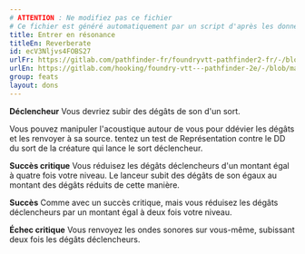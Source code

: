 ```yaml
---
# ATTENTION : Ne modifiez pas ce fichier
# Ce fichier est généré automatiquement par un script d'après les données du module Foundry VTT officiel et de sa traduction
title: Entrer en résonance
titleEn: Reverberate
id: ecV3Nljvs4FOBS27
urlFr: https://gitlab.com/pathfinder-fr/foundryvtt-pathfinder2-fr/-/blob/master/data/feats/ecV3Nljvs4FOBS27.htm
urlEn: https://gitlab.com/hooking/foundry-vtt---pathfinder-2e/-/blob/master/packs/data/feats.db/reverberate.json
group: feats
layout: dons
---
```

**Déclencheur** Vous devriez subir des dégâts de son d'un sort.

Vous pouvez manipuler l'acoustique autour de vous pour ddévier les dégâts et les renvoyer à sa source. tentez un test de Représentation contre le DD du sort de la créature qui lance le sort déclencheur.

**Succès critique** Vous réduisez les dégâts déclencheurs d'un montant égal à quatre fois votre niveau. Le lanceur subit des dégâts de son égaux au montant des dégâts réduits de cette manière.

**Succès** Comme avec un succès critique, mais vous réduisez les dégâts déclencheurs par un montant égal à deux fois votre niveau.

**Échec critique** Vous renvoyez les ondes sonores sur vous-même, subissant deux fois les dégâts déclencheurs.


